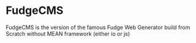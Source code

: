 # FudgeCMS
FudgeCMS is the version of the famous Fudge Web Generator build from Scratch without MEAN framework (either io or js)
